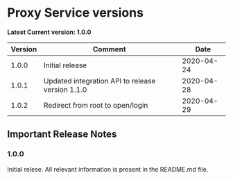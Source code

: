# Proxy Service versions

**Latest Current version: 1.0.0**

Version | Comment | Date
---|---|---
1.0.0 | Initial release | 2020-04-24
1.0.1 | Updated integration API to release version 1.1.0 | 2020-04-28
1.0.2 | Redirect from root to open/login | 2020-04-29

## Important Release Notes

### 1.0.0
Initial relese. All relevant information is present in the README.md file.
